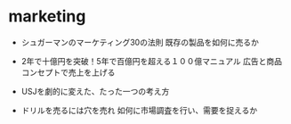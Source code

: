# marketing
- シュガーマンのマーケティング30の法則
既存の製品を如何に売るか
- 2年で十億円を突破！5年で百億円を超える１００億マニュアル
広告と商品コンセプトで売上を上げる
- USJを劇的に変えた、たった一つの考え方

- ドリルを売るには穴を売れ
如何に市場調査を行い、需要を捉えるか
